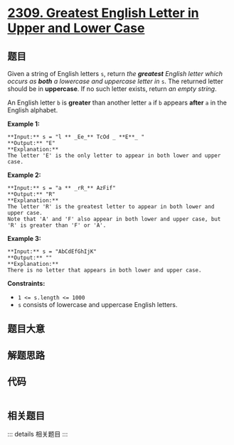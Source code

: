 # [2309. Greatest English Letter in Upper and Lower Case](https://leetcode.com/problems/greatest-english-letter-in-upper-and-lower-case)

## 题目

Given a string of English letters `s`, return _the **greatest** English letter
which occurs as **both** a lowercase and uppercase letter in_ `s`. The
returned letter should be in **uppercase**. If no such letter exists, return
_an empty string_.

An English letter `b` is **greater** than another letter `a` if `b` appears
**after** `a` in the English alphabet.



**Example 1:**

    
    
    **Input:** s = "l ** _Ee_** TcOd _ **E**_ "
    **Output:** "E"
    **Explanation:**
    The letter 'E' is the only letter to appear in both lower and upper case.
    

**Example 2:**

    
    
    **Input:** s = "a ** _rR_** AzFif"
    **Output:** "R"
    **Explanation:**
    The letter 'R' is the greatest letter to appear in both lower and upper case.
    Note that 'A' and 'F' also appear in both lower and upper case, but 'R' is greater than 'F' or 'A'.
    

**Example 3:**

    
    
    **Input:** s = "AbCdEfGhIjK"
    **Output:** ""
    **Explanation:**
    There is no letter that appears in both lower and upper case.
    



**Constraints:**

  * `1 <= s.length <= 1000`
  * `s` consists of lowercase and uppercase English letters.


## 题目大意

## 解题思路

## 代码

```javascript

```

## 相关题目

::: details 相关题目
:::
